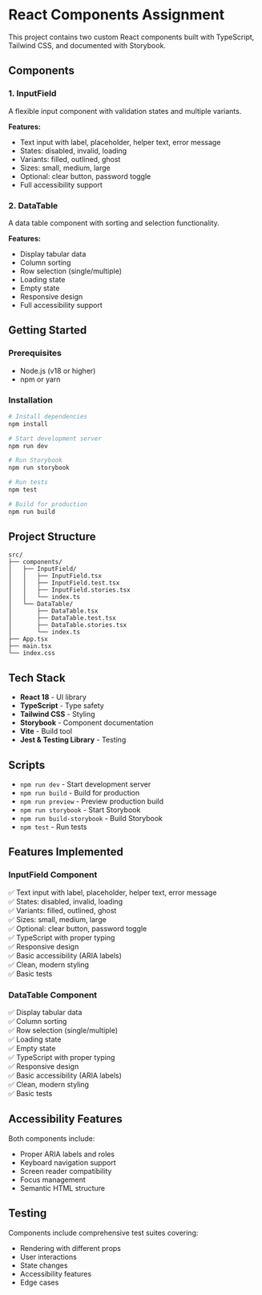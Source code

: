# React Components Assignment

This project contains two custom React components built with TypeScript, Tailwind CSS, and documented with Storybook.

## Components

### 1. InputField
A flexible input component with validation states and multiple variants.

**Features:**
- Text input with label, placeholder, helper text, error message
- States: disabled, invalid, loading
- Variants: filled, outlined, ghost
- Sizes: small, medium, large
- Optional: clear button, password toggle
- Full accessibility support

### 2. DataTable
A data table component with sorting and selection functionality.

**Features:**
- Display tabular data
- Column sorting
- Row selection (single/multiple)
- Loading state
- Empty state
- Responsive design
- Full accessibility support

## Getting Started

### Prerequisites
- Node.js (v18 or higher)
- npm or yarn

### Installation

```bash
# Install dependencies
npm install

# Start development server
npm run dev

# Run Storybook
npm run storybook

# Run tests
npm test

# Build for production
npm run build
```

## Project Structure

```
src/
├── components/
│   ├── InputField/
│   │   ├── InputField.tsx
│   │   ├── InputField.test.tsx
│   │   ├── InputField.stories.tsx
│   │   └── index.ts
│   └── DataTable/
│       ├── DataTable.tsx
│       ├── DataTable.test.tsx
│       ├── DataTable.stories.tsx
│       └── index.ts
├── App.tsx
├── main.tsx
└── index.css
```

## Tech Stack

- **React 18** - UI library
- **TypeScript** - Type safety
- **Tailwind CSS** - Styling
- **Storybook** - Component documentation
- **Vite** - Build tool
- **Jest & Testing Library** - Testing

## Scripts

- `npm run dev` - Start development server
- `npm run build` - Build for production
- `npm run preview` - Preview production build
- `npm run storybook` - Start Storybook
- `npm run build-storybook` - Build Storybook
- `npm test` - Run tests

## Features Implemented

### InputField Component
✅ Text input with label, placeholder, helper text, error message  
✅ States: disabled, invalid, loading  
✅ Variants: filled, outlined, ghost  
✅ Sizes: small, medium, large  
✅ Optional: clear button, password toggle  
✅ TypeScript with proper typing  
✅ Responsive design  
✅ Basic accessibility (ARIA labels)  
✅ Clean, modern styling  
✅ Basic tests  

### DataTable Component
✅ Display tabular data  
✅ Column sorting  
✅ Row selection (single/multiple)  
✅ Loading state  
✅ Empty state  
✅ TypeScript with proper typing  
✅ Responsive design  
✅ Basic accessibility (ARIA labels)  
✅ Clean, modern styling  
✅ Basic tests  

## Accessibility Features

Both components include:
- Proper ARIA labels and roles
- Keyboard navigation support
- Screen reader compatibility
- Focus management
- Semantic HTML structure

## Testing

Components include comprehensive test suites covering:
- Rendering with different props
- User interactions
- State changes
- Accessibility features
- Edge cases